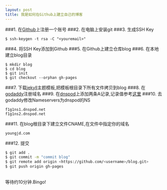 ```yaml
---
layout: post
title: 我是如何在Github上建立自己的博客
---
```


###1. 在<a href="https://github.com">Github</a>上注册一个账号
###2. 在电脑上安装git
###3. 生成SSH Key

`
$ ssh-keygen -t rsa -C "<youremail>"
`

###4. 将SSH Key添加到Github
###5. 在Github上建立仓库blog
###6. 在本地建立blog目录

```
$ mkdir blog
$ cd blog
$ git init
$ git checkout --orphan gh-pages
```
  
###7. 下载<a href="http://jekyllthemes.org/">jekyll</a>主题模板,把模板根目录下所有文件拷贝到blog
###8. 在<a href="http://www.godaddy.com/">godaddy</a>注册域名
###9. 在<a href="https://www.dnspod.cn/">dnspod</a>上添加两条A记录,记录值参考<a href="https://help.github.com/articles/my-custom-domain-isn-t-working">这里</a>
###10. 去godaddy修改Nameservers为dnspod的NS

```	
f1g1ns1.dnspod.net
f1g1ns2.dnspod.net
```

###11. 在blog根目录下建立文件CNAME,在文件中指定你的域名

`
youngjd.com
`

###12. 提交 

```bash
$ git add .
$ git commit -m "commit blog"
$ git remote add origin <https://github.com/<username>/blog.git>
$ git push origin gh-pages
```
    
<br/>等待约10分钟.Bingo!
